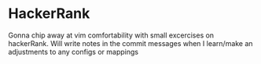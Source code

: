 # HackerRank

Gonna chip away at vim comfortability with small excercises on hackerRank. Will write notes in the commit messages when I learn/make an adjustments to any configs or mappings
